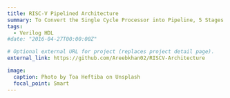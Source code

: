 ```yaml
---
title: RISC-V Pipelined Architecture
summary: To Convert the Single Cycle Processor into Pipeline, 5 Stages were made which were synchornized with the clock. Along with Program Counter, these include the IF/ID, ID/EX, EX/MEM and MEM/WB stage registers. These 5 stage registers were implemented and then they were integrated in the Top Level Module to make our processor pipelined.
tags:
  - Verilog HDL
#date: "2016-04-27T00:00:00Z"

# Optional external URL for project (replaces project detail page).
external_link: https://github.com/Areebkhan02/RISCV-Architecture

image:
  caption: Photo by Toa Heftiba on Unsplash
  focal_point: Smart
---
```

